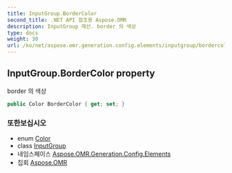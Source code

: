 ```yaml
---
title: InputGroup.BorderColor
second_title: .NET API 참조용 Aspose.OMR
description: InputGroup 재산. border 의 색상
type: docs
weight: 30
url: /ko/net/aspose.omr.generation.config.elements/inputgroup/bordercolor/
---
```

## InputGroup.BorderColor property

border 의 색상

```csharp
public Color BorderColor { get; set; }
```

### 또한보십시오

* enum [Color](../../../aspose.omr.generation/color/)
* class [InputGroup](../)
* 네임스페이스 [Aspose.OMR.Generation.Config.Elements](../../inputgroup/)
* 집회 [Aspose.OMR](../../../)


